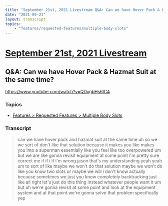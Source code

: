 ```yaml
---
title: "September 21st, 2021 Livestream Q&A: Can we have Hover Pack & Hazmat Suit at the same time?"
date: "2021-09-21"
layout: transcript
topics:
    - "features/requested-features/multiple-body-slots"
---
```

# [September 21st, 2021 Livestream](../2021-09-21.md)
## Q&A: Can we have Hover Pack & Hazmat Suit at the same time?
https://www.youtube.com/watch?v=QDxgbHs6lC4

### Topics
* [Features > Requested Features > Multiple Body Slots](../topics/features/requested-features/multiple-body-slots.md)

### Transcript

> can we have hover pack and hazmat suit at the same time uh so we we sort of don't like that solution because it makes you like makes you into a superman essentially like you feel like too overpowered um but we are like gonna revisit equipment at some point i'm pretty sure correct me if if i if i'm wrong jason that's my understanding yeah yeah um to sort of like maybe we won't do that solution maybe we won't do like you know two slots or maybe we will i don't know actually because sometimes we just you know completely backtracking just like all right let's just do this thing instead whatever people want it um but uh we're gonna revisit at some point and look at the equipment system and at that point we're gonna solve that problem specifically yep

